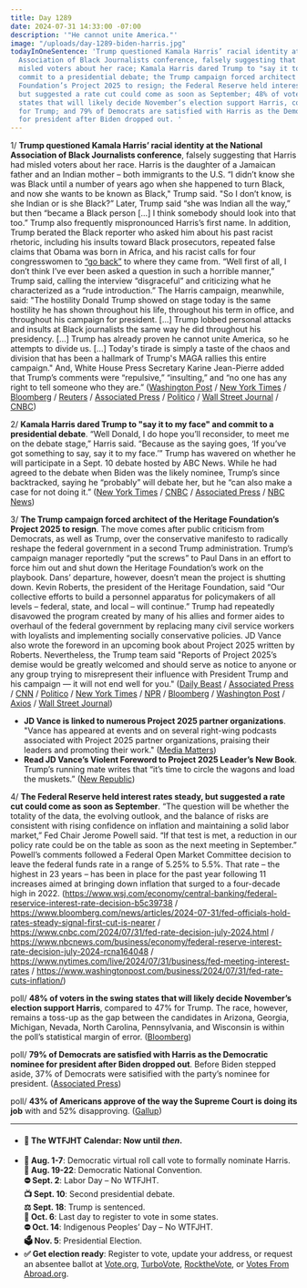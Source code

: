 ```yaml
---
title: Day 1289
date: 2024-07-31 14:33:00 -07:00
description: '"He cannot unite America."'
image: "/uploads/day-1289-biden-harris.jpg"
todayInOneSentence: 'Trump questioned Kamala Harris’ racial identity at the National
  Association of Black Journalists conference, falsely suggesting that Harris had
  misled voters about her race; Kamala Harris dared Trump to "say it to my face" and
  commit to a presidential debate; the Trump campaign forced architect of the Heritage
  Foundation’s Project 2025 to resign; the Federal Reserve held interest rates steady,
  but suggested a rate cut could come as soon as September; 48% of voters in the swing
  states that will likely decide November’s election support Harris, compared to 47%
  for Trump; and 79% of Democrats are satisfied with Harris as the Democratic nominee
  for president after Biden dropped out. '
---
```


1/ **Trump questioned Kamala Harris’ racial identity at the National Association of Black Journalists conference**, falsely suggesting that Harris had misled voters about her race. Harris is the daughter of a Jamaican father and an Indian mother – both immigrants to the U.S. “I didn’t know she was Black until a number of years ago when she happened to turn Black, and now she wants to be known as Black," Trump said. "So I don’t know, is she Indian or is she Black?” Later, Trump said “she was Indian all the way,” but then “became a Black person [...] I think somebody should look into that too.” Trump also frequently mispronounced Harris’s first name. In addition, Trump berated the Black reporter who asked him about his past racist rhetoric, including his insults toward Black prosecutors, repeated false claims that Obama was born in Africa, and his racist calls for four congresswomen to [“go back”](https://whatthefuckjusthappenedtoday.com/2019/07/18/day-910/#2-trump-continued-his-racist-call-fo) to where they came from. “Well first of all, I don’t think I’ve ever been asked a question in such a horrible manner,” Trump said, calling the interview “disgraceful” and criticizing what he characterized as a “rude introduction.” The Harris campaign, meanwhile, said: "The hostility Donald Trump showed on stage today is the same hostility he has shown throughout his life, throughout his term in office, and throughout his campaign for president. [...] Trump lobbed personal attacks and insults at Black journalists the same way he did throughout his presidency. [...] Trump has already proven he cannot unite America, so he attempts to divide us. [...] Today's tirade is simply a taste of the chaos and division that has been a hallmark of Trump's MAGA rallies this entire campaign." And, White House Press Secretary Karine Jean-Pierre added that Trump’s comments were “repulsive,” “insulting,” and “no one has any right to tell someone who they are.” ([Washington Post](https://www.washingtonpost.com/politics/2024/07/31/trump-black-voters-nabj-harris/) / [New York Times](https://www.nytimes.com/live/2024/07/31/us/harris-trump-election) / [Bloomberg](https://www.bloomberg.com/news/articles/2024-07-31/trump-questions-harris--embrace-of-black-identity-at-nabj-event) / [Reuters](https://www.reuters.com/world/us/trump-sitdown-black-journalists-convention-sparks-backlash-2024-07-31/) / [Associated Press](https://apnews.com/article/trump-black-journalists-convention-nabj-1e96aa530e88013ed6f577feaf89ccb6) / [Politico](https://www.politico.com/news/2024/07/31/donald-trump-nabj-interview-00172104) / [Wall Street Journal](https://www.wsj.com/us-news/trump-attacks-harriss-identity-saying-he-didnt-know-she-was-black-79fa5cb3) / [CNBC](https://www.cnbc.com/2024/07/31/trump-black-journalist-convention-nabj.html))

2/ **Kamala Harris dared Trump to "say it to my face" and commit to a presidential debate**. “Well Donald, I do hope you’ll reconsider, to meet me on the debate stage,” Harris said. “Because as the saying goes, ‘If you’ve got something to say, say it to my face.’” Trump has wavered on whether he will participate in a Sept. 10 debate hosted by ABC News. While he had agreed to the debate when Biden was the likely nominee, Trump’s since backtracked, saying he “probably” will debate her, but he “can also make a case for not doing it.” ([New York Times](https://www.nytimes.com/2024/07/30/us/politics/kamala-harris-atlanta-rally-trump.html) / [CNBC](https://www.cnbc.com/2024/07/30/harris-atlanta-rally-rsvp-megan-thee-stallion.html) / [Associated Press](https://apnews.com/article/harris-georgia-trump-rally-atlanta-4454ff5825d8f6cf90929147f5b84a71) / [NBC News](https://www.nbcnews.com/politics/2024-election/live-blog/trump-harris-presidential-election-live-updates-rcna164122))

3/ **The Trump campaign forced architect of the Heritage Foundation’s Project 2025 to resign**. The move comes after public criticism from Democrats, as well as Trump, over the conservative manifesto to radically reshape the federal government in a second Trump administration. Trump’s campaign manager reportedly “put the screws” to Paul Dans in an effort to force him out and shut down the Heritage Foundation’s work on the playbook. Dans’ departure, however, doesn’t mean the project is shutting down. Kevin Roberts, the president of the Heritage Foundation, said “Our collective efforts to build a personnel apparatus for policymakers of all levels – federal, state, and local – will continue.” Trump had repeatedly disavowed the program created by many of his allies and former aides to overhaul of the federal government by replacing many civil service workers with loyalists and implementing socially conservative policies. JD Vance also wrote the foreword in an upcoming book about Project 2025 written by Roberts. Nevertheless, the Trump team said "Reports of Project 2025’s demise would be greatly welcomed and should serve as notice to anyone or any group trying to misrepresent their influence with President Trump and his campaign — it will not end well for you." ([Daily Beast](https://www.thedailybeast.com/trump-campaign-puts-the-screws-to-project-2025-mastermind) / [Associated Press](https://apnews.com/article/project-2025-heritage-foundation-trump-e2674ea34da786d85e97c0908b0b98a8) / [CNN](https://www.cnn.com/2024/07/30/politics/project-2025-paul-dans/) / [Politico](https://www.politico.com/news/2024/07/30/project-2025-heritage-foundation-stepping-down-00171895) / [New York Times](https://www.nytimes.com/2024/07/30/us/politics/project-2025-director-steps-down.html) / [NPR](https://www.npr.org/2024/07/30/g-s1-14455/project-2025-trump-heritage) / [Bloomberg](https://www.bloomberg.com/news/articles/2024-07-30/project-2025-director-steps-down-after-trump-criticism) / [Washington Post](https://www.washingtonpost.com/politics/2024/07/30/project-2025-director-paul-dans-leaves-heritage-foundation/) / [Axios](https://www.axios.com/2024/07/30/heritage-foundation-project-2025-trump) / [Wall Street Journal](https://www.wsj.com/politics/elections/project-2025-head-steps-down-89cba52b))

* **JD Vance is linked to numerous Project 2025 partner organizations**. "Vance has appeared at events and on several right-wing podcasts associated with Project 2025 partner organizations, praising their leaders and promoting their work." ([Media Matters](https://www.mediamatters.org/project-2025/jd-vance-linked-numerous-project-2025-partner-organizations))
* **Read JD Vance’s Violent Foreword to Project 2025 Leader’s New Book**. Trump’s running mate writes that “it’s time to circle the wagons and load the muskets.” ([New Republic](https://newrepublic.com/article/184393/jd-vance-violent-foreword-kevin-roberts-project-2025-leader-book))

4/ **The Federal Reserve held interest rates steady, but suggested a rate cut could come as soon as September**. “The question will be whether the totality of the data, the evolving outlook, and the balance of risks are consistent with rising confidence on inflation and maintaining a solid labor market,” Fed Chair Jerome Powell said. “If that test is met, a reduction in our policy rate could be on the table as soon as the next meeting in September.” Powell’s comments followed a Federal Open Market Committee decision to leave the federal funds rate in a range of 5.25% to 5.5%. That rate – the highest in 23 years – has been in place for the past year following 11 increases aimed at bringing down inflation that surged to a four-decade high in 2022. (https://www.wsj.com/economy/central-banking/federal-reservice-interest-rate-decision-b5c39738 / https://www.bloomberg.com/news/articles/2024-07-31/fed-officials-hold-rates-steady-signal-first-cut-is-nearer / https://www.cnbc.com/2024/07/31/fed-rate-decision-july-2024.html / https://www.nbcnews.com/business/economy/federal-reserve-interest-rate-decision-july-2024-rcna164048 / https://www.nytimes.com/live/2024/07/31/business/fed-meeting-interest-rates / https://www.washingtonpost.com/business/2024/07/31/fed-rate-cuts-inflation/)

poll/ **48% of voters in the swing states that will likely decide November’s election support Harris**, compared to 47% for Trump. The race, however, remains a toss-up as the gap between the candidates in Arizona, Georgia, Michigan, Nevada, North Carolina, Pennsylvania, and Wisconsin is within the poll’s statistical margin of error. ([Bloomberg](https://www.bloomberg.com/news/features/2024-07-30/kamala-harris-erases-trump-s-swing-state-lead-in-2024-election-poll))

poll/ **79% of Democrats are satisfied with Harris as the Democratic nominee for president after Biden dropped out**. Before Biden stepped aside, 37% of Democrats were satisified with the party’s nominee for president. ([Associated Press](https://apnews.com/article/poll-joe-biden-kamala-harris-donald-trump-1feb5ed3c2e29623ce3cec3565b487cd))

poll/ **43% of Americans approve of the way the Supreme Court is doing its job** with and 52% disapproving. ([Gallup](https://news.gallup.com/poll/647834/approval-supreme-court-stalled-near-historical-low.aspx))

---

* #### 📅 The WTFJHT Calendar: Now until *then*. 
* **🫏 Aug. 1-7**: Democratic virtual roll call vote to formally nominate Harris. \
**🫏 Aug. 19-22**: Democratic National Convention.\
**⛔️ Sept. 2**: Labor Day – No WTFJHT. \
**📺 Sept. 10**: Second presidential debate.\
**⚖️ Sept. 18**: Trump is sentenced.\
**📆 Oct. 6**: Last day to register to vote in some states. \
**⛔️ Oct. 14**: Indigenous Peoples’ Day – No WTFJHT. \
**🗳️ Nov. 5**: Presidential Election.
* **✅ Get election ready**: Register to vote, update your address, or request an absentee ballot at [Vote.org](https://www.vote.org/), [TurboVote](https://turbovote.org/), [RocktheVote](https://www.rockthevote.org/), or [Votes From Abroad.org](https://www.votefromabroad.org/).



